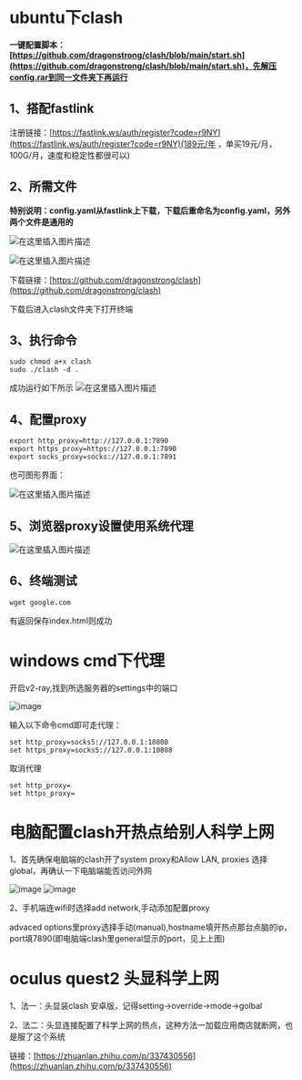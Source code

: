 # ubuntu下clash

**一键配置脚本：[https://github.com/dragonstrong/clash/blob/main/start.sh](https://github.com/dragonstrong/clash/blob/main/start.sh)，先解压config.rar到同一文件夹下再运行**

## 1、搭配fastlink

注册链接：[https://fastlink.ws/auth/register?code=r9NY](https://fastlink.ws/auth/register?code=r9NY)(189元/年  ，单买19元/月，100G/月，速度和稳定性都很可以)


## 2、所需文件

**特别说明：config.yaml从fastlink上下载，下载后重命名为config.yaml，另外两个文件是通用的**

![在这里插入图片描述](https://img-blog.csdnimg.cn/e13fb95b7e11475ab17e4f65b405a8a3.PNG#pic_center)

![在这里插入图片描述](https://img-blog.csdnimg.cn/0eba68be81354afcb5ef1bdccf762efb.PNG?x-oss-process=image/watermark,type_ZmFuZ3poZW5naGVpdGk,shadow_10,text_aHR0cHM6Ly9ibG9nLmNzZG4ubmV0L2RyYWdvbnN0cm9uZw==,size_16,color_FFFFFF,t_70#pic_center)


下载链接：[https://github.com/dragonstrong/clash](https://github.com/dragonstrong/clash)

下载后进入clash文件夹下打开终端

## 3、执行命令

```
sudo chmod a+x clash 
sudo ./clash -d .
```
成功运行如下所示
![在这里插入图片描述](https://img-blog.csdnimg.cn/2c7dd821c5bd4d92bfbaac4c2bc81f04.PNG?x-oss-process=image/watermark,type_ZmFuZ3poZW5naGVpdGk,shadow_10,text_aHR0cHM6Ly9ibG9nLmNzZG4ubmV0L2RyYWdvbnN0cm9uZw==,size_16,color_FFFFFF,t_70#pic_center)

## 4、配置proxy

```
export http_proxy=http://127.0.0.1:7890
export https_proxy=https://127.0.0.1:7890
export socks_proxy=socks://127.0.0.1:7891
```

也可图形界面：

![在这里插入图片描述](https://img-blog.csdnimg.cn/6c4dba4fbf824b0bab17ef2187de0c5d.PNG?x-oss-process=image/watermark,type_ZmFuZ3poZW5naGVpdGk,shadow_10,text_aHR0cHM6Ly9ibG9nLmNzZG4ubmV0L2RyYWdvbnN0cm9uZw==,size_16,color_FFFFFF,t_70#pic_center)

## 5、浏览器proxy设置使用系统代理

![在这里插入图片描述](https://img-blog.csdnimg.cn/b4c76bc2e0fb44f49074e750c2548ad6.PNG?x-oss-process=image/watermark,type_ZmFuZ3poZW5naGVpdGk,shadow_10,text_aHR0cHM6Ly9ibG9nLmNzZG4ubmV0L2RyYWdvbnN0cm9uZw==,size_16,color_FFFFFF,t_70#pic_center)

## 6、终端测试

```
wget google.com
```
有返回保存index.html则成功

# windows cmd下代理
开启v2-ray,找到所选服务器的settings中的端口

![image](https://user-images.githubusercontent.com/32926995/132078585-06b55146-3f48-47e3-be19-9ac6491d3a5a.png)

输入以下命令cmd即可走代理：

```
set http_proxy=socks5://127.0.0.1:10808
set https_proxy=socks5://127.0.0.1:10808
```

取消代理

```
set http_proxy=
set https_proxy=
```

#  电脑配置clash开热点给别人科学上网
1、首先确保电脑端的clash开了system proxy和Allow LAN, proxies 选择global，再确认一下电脑端能否访问外网

![image](https://user-images.githubusercontent.com/32926995/132190932-75612b45-f354-4053-85fc-797baff58588.png)
![image](https://user-images.githubusercontent.com/32926995/132191240-975b2d57-17da-42d5-8720-ece7dccd2539.png)


2、手机端连wifi时选择add network,手动添加配置proxy

advaced options里proxy选择手动(manual),hostname填开热点那台点脑的ip，port填7890(即电脑端clash里general显示的port，见上上图)

#  oculus quest2 头显科学上网

1、法一：头显装clash 安卓版，记得setting->override->mode->golbal 

2、法二：头显连接配置了科学上网的热点，这种方法一加载应用商店就断网，也是服了这个系统

链接：[https://zhuanlan.zhihu.com/p/337430556](https://zhuanlan.zhihu.com/p/337430556)
